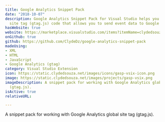```yaml
---
title: Google Analytics Snippet Pack
date: "2018-10-07" 
description: Google Analytics Snippet Pack for Visual Studio helps you write global
  site tag (gtag.js) code that allows you to send event data to Google Analytics.
hasWebsite: true
website: https://marketplace.visualstudio.com/items?itemName=clydedsouza.GoogleAnalyticsSnippetPack
onGithub: true
github: https://github.com/ClydeDz/google-analytics-snippet-pack
madeUsing:
- XML
- HTML
- JavaScript
- Google Analytics (gtag)
category: Visual Studio Extension
icon: https://static.clydedsouza.net/images/icons/gasp-vsix-icon.png
image: https://static.clydedsouza.net/images/projects/gasp-vsix.png
imageDescription: A snippet pack for working with Google Analytics global site tag
  (gtag.js).
isActive: true
relativeURL: 

---
```


A snippet pack for working with Google Analytics global site tag (gtag.js).


